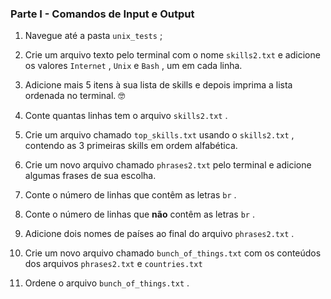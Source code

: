 ### Parte I - Comandos de Input e Output

1.  Navegue até a pasta  `unix_tests`  ;
    
2.  Crie um arquivo texto pelo terminal com o nome  `skills2.txt`  e adicione os valores  `Internet`  ,  `Unix`  e  `Bash`  , um em cada linha.
    
3.  Adicione mais 5 itens à sua lista de skills e depois imprima a lista ordenada no terminal. 🤓
    
4.  Conte quantas linhas tem o arquivo  `skills2.txt`  .
    
5.  Crie um arquivo chamado  `top_skills.txt`  usando o  `skills2.txt`  , contendo as 3 primeiras skills em ordem alfabética.
    
6.  Crie um novo arquivo chamado  `phrases2.txt`  pelo terminal e adicione algumas frases de sua escolha.
    
7.  Conte o número de linhas que contêm as letras  `br`  .
    
8.  Conte o número de linhas que  **não** contêm as letras  `br`  .
    
9.  Adicione dois nomes de países ao final do arquivo  `phrases2.txt`  .
    
10.  Crie um novo arquivo chamado  `bunch_of_things.txt`  com os conteúdos dos arquivos  `phrases2.txt`  e  `countries.txt`
    
11.  Ordene o arquivo  `bunch_of_things.txt`  .

